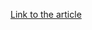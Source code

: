 [Link to the article](https://thehackernews.com/2025/05/russian-hackers-exploit-email-and-vpn.html)
